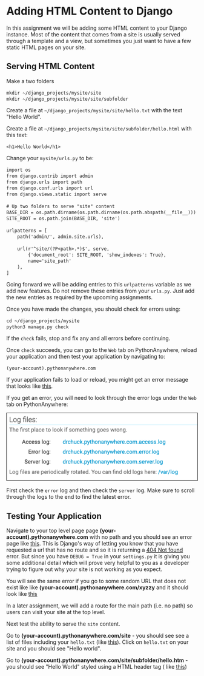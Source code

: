
Adding HTML Content to Django
=============================

In this assignment we will be adding some HTML content to your Django instance.
Most of the content that comes from a site is usually served through a template
and a view, but sometimes you just want to have a few static HTML pages on 
your site.

Serving HTML Content
--------------------

Make a two folders

    mkdir ~/django_projects/mysite/site
    mkdir ~/django_projects/mysite/site/subfolder

Create a file at `~/django_projects/mysite/site/hello.txt` with the text "Hello World".

Create a file at `~/django_projects/mysite/site/subfolder/hello.html` with this text:

    <h1>Hello World</h1>

Change your `mysite/urls.py` to be:

    import os
    from django.contrib import admin
    from django.urls import path
    from django.conf.urls import url
    from django.views.static import serve

    # Up two folders to serve "site" content
    BASE_DIR = os.path.dirname(os.path.dirname(os.path.abspath(__file__)))
    SITE_ROOT = os.path.join(BASE_DIR, 'site')

    urlpatterns = [
        path('admin/', admin.site.urls),
    
        url(r'^site/(?P<path>.*)$', serve,
            {'document_root': SITE_ROOT, 'show_indexes': True},
            name='site_path'
        ),
    ]

Going forward we will be adding entries to this `urlpatterns` variable 
as we add new features.  Do not remove these entries from your `urls.py`.
Just add the new entries as required by the upcoming assignments.

Once you have made the changes, you should check for errors using:

    cd ~/django_projects/mysite
    python3 manage.py check

If the `check` fails, stop and fix any and all errors before continuing.

Once `check` succeeds, you can go to the `Web` tab on PythonAnywhere,
reload your application and then test your application by navigating to:

    (your-account).pythonanywhere.com

If your application fails to 
load or reload, you might get an error message that looks
like <a href="dj4e_html/pyaw_error.htm" target="_blank">this</a>.

If you get an error, you will need to look through the error logs
under the `Web` tab on PythonAnywhere:

<center><img src="dj4e_html/error_logs.png" style="border: 1px black solid;"></center>

First check the `error` log and then check the `server` log.
Make sure to scroll through the logs to the end to find the latest error.


Testing Your Application
------------------------

Navigate to your top level page
page __(your-account).pythonanywhere.com__
with no path and you should see an error page
like <a href="dj4e_html/noroute.htm" target="_blank">this</a>.
This is Django's way of letting you know that you have requested a url
that has no route and so it is returning a 
<a href="https://en.wikipedia.org/wiki/HTTP_404" target="_blank">404 Not found</a> error.
But since you have `DEBUG = True` in your `settings.py` it is giving you some additional
detail which will prove very helpful to you as a developer trying to figure out why
your site is not working as you expect.

You will see the same error if you go to some random URL that does not exist like
like __(your-account).pythonanywhere.com/xyzzy__ and it should look
like <a href="dj4e_html/xyzzy.htm" target="_blank">this</a>

In a later assignment, we will add a route for the main path (i.e. no path) so users can visit your
site at the top level.

Next test the ability to serve the `site` content.

Go to __(your-account).pythonanywhere.com/site__ - you should see
see a list of files including your `hello.txt`
(like <a href="dj4e_html/site.htm" target="_blank">this</a>).
Click on `hello.txt` on your site and you should see "Hello world". 

Go to __(your-account).pythonanywhere.com/site/subfolder/hello.htm__ - you should
see "Hello World" styled using a HTML header tag 
( like <a href="dj4e_html/hello.htm" target="_blank">this</a>)



